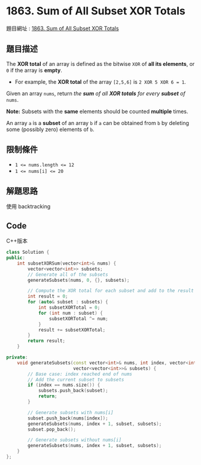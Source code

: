 # 1863. Sum of All Subset XOR Totals

題目網址 : [1863. Sum of All Subset XOR Totals](https://leetcode.com/problems/sum-of-all-subset-xor-totals/description/?envType=daily-question&envId=2025-04-05)

## 題目描述

The **XOR total** of an array is defined as the bitwise `XOR` of **all its elements**, or `0` if the array is **empty**.

- For example, the **XOR total** of the array `[2,5,6]` is `2 XOR 5 XOR 6 = 1`.

Given an array `nums`, return _the **sum** of all **XOR totals** for every **subset** of_ `nums`.

**Note:** Subsets with the **same** elements should be counted **multiple** times.

An array `a` is a **subset** of an array `b` if `a` can be obtained from `b` by deleting some (possibly zero) elements of `b`.

## 限制條件

- `1 <= nums.length <= 12`
- `1 <= nums[i] <= 20`

## 解題思路

使用 backtracking

## Code

C++版本

```C++
class Solution {
public:
    int subsetXORSum(vector<int>& nums) {
        vector<vector<int>> subsets;
        // Generate all of the subsets
        generateSubsets(nums, 0, {}, subsets);

        // Compute the XOR total for each subset and add to the result
        int result = 0;
        for (auto& subset : subsets) {
            int subsetXORTotal = 0;
            for (int num : subset) {
                subsetXORTotal ^= num;
            }
            result += subsetXORTotal;
        }
        return result;
    }

private:
    void generateSubsets(const vector<int>& nums, int index, vector<int> subset,
                         vector<vector<int>>& subsets) {
        // Base case: index reached end of nums
        // Add the current subset to subsets
        if (index == nums.size()) {
            subsets.push_back(subset);
            return;
        }

        // Generate subsets with nums[i]
        subset.push_back(nums[index]);
        generateSubsets(nums, index + 1, subset, subsets);
        subset.pop_back();

        // Generate subsets without nums[i]
        generateSubsets(nums, index + 1, subset, subsets);
    }
};
```
